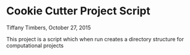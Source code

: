 # Cookie Cutter Project Script
Tiffany Timbers, October 27, 2015

This project is a script which when run creates a directory structure for
computational projects
